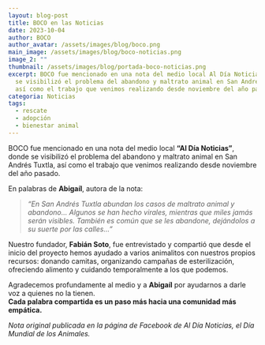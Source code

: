 ```yaml
---
layout: blog-post
title: BOCO en las Noticias
date: 2023-10-04
author: BOCO
author_avatar: /assets/images/blog/boco.png
main_image: /assets/images/blog/boco-noticias.png
image_2: ""
thumbnail: /assets/images/blog/portada-boco-noticias.png
excerpt: BOCO fue mencionado en una nota del medio local Al Día Noticias, donde
  se visibilizó el problema del abandono y maltrato animal en San Andrés Tuxtla,
  así como el trabajo que venimos realizando desde noviembre del año pasado.
categoria: Noticias
tags:
  - rescate
  - adopción
  - bienestar animal
---
```

BOCO fue mencionado en una nota del medio local **“Al Día Noticias”**, donde se visibilizó el problema del abandono y maltrato animal en San Andrés Tuxtla, así como el trabajo que venimos realizando desde noviembre del año pasado.

En palabras de **Abigaíl**, autora de la nota:

> *“En San Andrés Tuxtla abundan los casos de maltrato animal y abandono... Algunos se han hecho virales, mientras que miles jamás serán visibles. También es común que se les abandone, dejándolos a su suerte por las calles...”*

Nuestro fundador, **Fabián Soto**, fue entrevistado y compartió que desde el inicio del proyecto hemos ayudado a varios animalitos con nuestros propios recursos: donando camitas, organizando campañas de esterilización, ofreciendo alimento y cuidando temporalmente a los que podemos.

Agradecemos profundamente al medio y a **Abigaíl** por ayudarnos a darle voz a quienes no la tienen.\
**Cada palabra compartida es un paso más hacia una comunidad más empática.**

*Nota original publicada en la página de Facebook de Al Día Noticias, el Día Mundial de los Animales.*